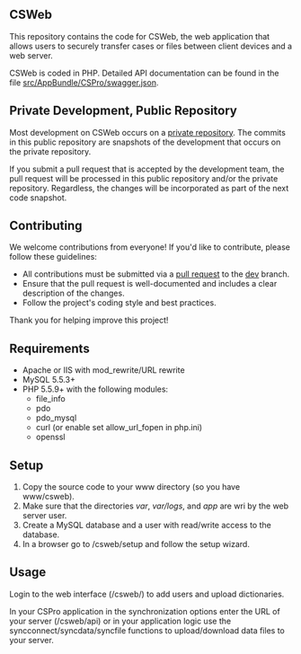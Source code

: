 
## CSWeb

This repository contains the code for CSWeb, the web application that allows users to securely transfer cases or files between client devices and a web server.

CSWeb is coded in PHP. Detailed API documentation can be found in the file [src/AppBundle/CSPro/swagger.json](https://github.com/csprousers/csweb/blob/main/src/AppBundle/CSPro/swagger.json).


## Private Development, Public Repository

Most development on CSWeb occurs on a [private repository](https://github.com/CSProDevelopment/CSWeb). The commits in this public repository are snapshots of the development that occurs on the private repository.

If you submit a pull request that is accepted by the development team, the pull request will be processed in this public repository and/or the private repository. Regardless, the changes will be incorporated as part of the next code snapshot.


## Contributing

We welcome contributions from everyone! If you'd like to contribute, please follow these guidelines:

- All contributions must be submitted via a [pull request](https://docs.github.com/en/pull-requests/collaborating-with-pull-requests/proposing-changes-to-your-work-with-pull-requests/about-pull-requests) to the [dev](https://github.com/csprousers/csweb/tree/dev) branch.
- Ensure that the pull request is well-documented and includes a clear description of the changes.
- Follow the project's coding style and best practices.

Thank you for helping improve this project!


## Requirements ##

- Apache or IIS with mod_rewrite/URL rewrite
- MySQL 5.5.3+
- PHP 5.5.9+ with the following modules:
    - file_info
    - pdo
    - pdo_mysql
    - curl (or enable set allow_url_fopen in php.ini)
    - openssl


## Setup ##

1. Copy the source code to your www directory (so you have www/csweb).
2. Make sure that the directories *var*, *var/logs*, and *app* are wri by the web server user.
3. Create a MySQL database and a user with read/write access to the database.
4. In a browser go to <yourserverurl>/csweb/setup and follow the setup wizard.


## Usage ##

Login to the web interface (<yourserverurl>/csweb/) to add users and upload dictionaries.

In your CSPro application in the synchronization options enter the URL of your server (<yourserverurl>/csweb/api) or in your application logic use the syncconnect/syncdata/syncfile functions to upload/download data files to your server.
